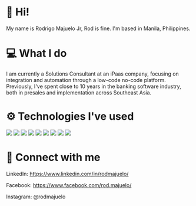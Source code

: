 # :wave:  Hi! 
My name is Rodrigo Majuelo Jr, Rod is fine. I'm based in Manila, Philippines.
# :computer:  What I do
I am currently a Solutions Consultant at an iPaas company, focusing on integration and automation through a low-code no-code platform. Previously, I've spent close to 10 years in the banking software industry, both in presales and implementation across Southeast Asia.
# :gear:  Technologies I've used
![](https://img.shields.io/badge/OS-Windows_Mac_Linux-informational?style=flat&logo=<LOGO_NAME>&logoColor=white&color=2bbc8a)
![](https://img.shields.io/badge/DB-Oracle_Postgres_SQL_Server_MongoDB-informational?style=flat&logo=<LOGO_NAME>&logoColor=white&color=2bbc8a)
![](https://img.shields.io/badge/CODE-C_VB_HTML_CSS_JS_SQL_Node-informational?style=flat&logo=<LOGO_NAME>&logoColor=white&color=2bbc8a)
![](https://img.shields.io/badge/SCRIPTING-Powershell_Linux_Bash_CMD-informational?style=flat&logo=<LOGO_NAME>&logoColor=white&color=2bbc8a)
![](https://img.shields.io/badge/DESIGN-Photoshop_Indesign_Illustrator-informational?style=flat&logo=<LOGO_NAME>&logoColor=white&color=2bbc8a)
![](https://img.shields.io/badge/APP_SERVERS-IIS_Websphere_Weblogic_Tomcat_Node-informational?style=flat&logo=<LOGO_NAME>&logoColor=white&color=2bbc8a)
![](https://img.shields.io/badge/VIRTUALIZATION-VMware_VirtualBox-informational?style=flat&logo=<LOGO_NAME>&logoColor=white&color=2bbc8a)
![](https://img.shields.io/badge/CMS-Wordpress_Kony-informational?style=flat&logo=<LOGO_NAME>&logoColor=white&color=2bbc8a)
![](https://img.shields.io/badge/IPAAS-Workato-informational?style=flat&logo=<LOGO_NAME>&logoColor=white&color=2bbc8a)
# :e-mail:  Connect with me
LinkedIn: https://www.linkedin.com/in/rodmajuelo/

Facebook:  https://www.facebook.com/rod.majuelo/

Instagram:  @rodmajuelo
